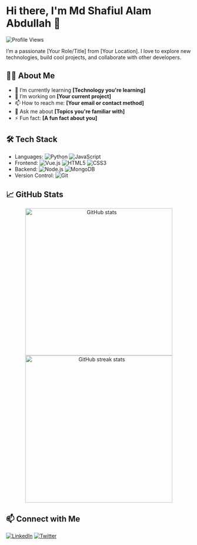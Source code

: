 # Hi there, I'm Md Shafiul Alam Abdullah 👋

![Profile Views](https://komarev.com/ghpvc/?username=your-username&color=blue)

I’m a passionate [Your Role/Title] from [Your Location]. I love to explore new technologies, build cool projects, and collaborate with other developers.

## 👨‍💻 About Me

- 🌱 I’m currently learning **[Technology you're learning]**
- 🔭 I’m working on **[Your current project]**
- 📫 How to reach me: **[Your email or contact method]**
- 💬 Ask me about **[Topics you're familiar with]**
- ⚡ Fun fact: **[A fun fact about you]**

## 🛠️ Tech Stack

- Languages: ![Python](https://img.shields.io/badge/-Python-333333?style=flat&logo=python) ![JavaScript](https://img.shields.io/badge/-JavaScript-333333?style=flat&logo=javascript)
- Frontend: ![Vue.js](https://img.shields.io/badge/-Vue.js-333333?style=flat&logo=vue.js) ![HTML5](https://img.shields.io/badge/-HTML5-333333?style=flat&logo=html5) ![CSS3](https://img.shields.io/badge/-CSS3-333333?style=flat&logo=css3)
- Backend: ![Node.js](https://img.shields.io/badge/-Node.js-333333?style=flat&logo=node.js) ![MongoDB](https://img.shields.io/badge/-MongoDB-333333?style=flat&logo=mongodb)
- Version Control: ![Git](https://img.shields.io/badge/-Git-333333?style=flat&logo=git)

## 📈 GitHub Stats

<p align="center">
  <img src="https://github-readme-stats.vercel.app/api?username=your-username&show_icons=true&theme=tokyonight" alt="GitHub stats" width="400">
  <img src="https://github-readme-streak-stats.herokuapp.com/?user=your-username&theme=tokyonight" alt="GitHub streak stats" width="400">
</p>

## 📫 Connect with Me

[![LinkedIn](https://img.shields.io/badge/-LinkedIn-333333?style=flat&logo=linkedin)](https://www.linkedin.com/in/your-linkedin-profile) [![Twitter](https://img.shields.io/badge/-Twitter-333333?style=flat&logo=twitter)](https://twitter.com/your-twitter-handle)

